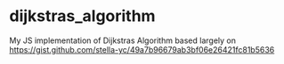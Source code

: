 # dijkstras_algorithm

My JS implementation of Dijkstras Algorithm based largely on https://gist.github.com/stella-yc/49a7b96679ab3bf06e26421fc81b5636
